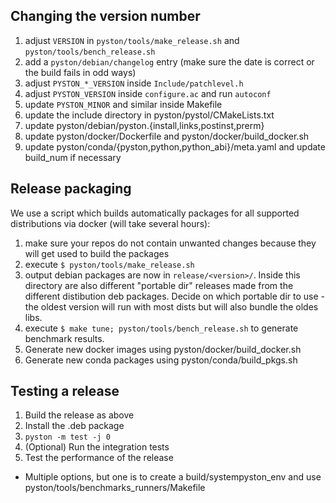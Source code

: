 ## Changing the version number
1. adjust `VERSION` in `pyston/tools/make_release.sh` and `pyston/tools/bench_release.sh`
2. add a `pyston/debian/changelog` entry (make sure the date is correct or the build fails in odd ways)
3. adjust `PYSTON_*_VERSION` inside `Include/patchlevel.h`
4. adjust `PYSTON_VERSION` inside `configure.ac` and run `autoconf`
5. update `PYSTON_MINOR` and similar inside Makefile
6. update the include directory in pyston/pystol/CMakeLists.txt
7. update pyston/debian/pyston.{install,links,postinst,prerm}
8. update pyston/docker/Dockerfile and pyston/docker/build_docker.sh
9. update pyston/conda/{pyston,python,python_abi}/meta.yaml and update build_num if necessary

## Release packaging
We use a script which builds automatically packages for all supported distributions via docker (will take several hours):
1. make sure your repos do not contain unwanted changes because they will get used to build the packages
2. execute `$ pyston/tools/make_release.sh`
3. output debian packages are now in `release/<version>/`.
   Inside this directory are also different "portable dir" releases made from the different distibution deb packages.
   Decide on which portable dir to use - the oldest version will run with most dists but will also bundle the oldes libs.
4. execute `$ make tune; pyston/tools/bench_release.sh` to generate benchmark results.
5. Generate new docker images using pyston/docker/build_docker.sh
6. Generate new conda packages using pyston/conda/build_pkgs.sh

## Testing a release
1. Build the release as above
2. Install the .deb package
3. `pyston -m test -j 0`
4. (Optional) Run the integration tests
5. Test the performance of the release
- Multiple options, but one is to create a build/systempyston_env and use pyston/tools/benchmarks_runners/Makefile
